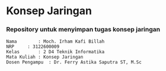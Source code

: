 # Konsep Jaringan

### Repository untuk menyimpan tugas konsep jaringan

    Nama		: Moch. Irham Kafi Billah
    NRP		: 3122600009
    Kelas		: 2 D4 Teknik Informatika
    Mata Kuliah	: Konsep Jaringan
    Dosen Pengampu	: Dr. Ferry Astika Saputra ST, M.Sc
